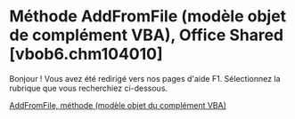 
# Méthode AddFromFile (modèle objet de complément VBA), Office Shared [vbob6.chm104010]

Bonjour ! Vous avez été redirigé vers nos pages d'aide F1. Sélectionnez la rubrique que vous recherchiez ci-dessous.

[AddFromFile, méthode (modèle objet du complément VBA)](http://msdn.microsoft.com/library/5169e5ee-d5a6-82d3-5a03-dcc84819a752%28Office.15%29.aspx)
